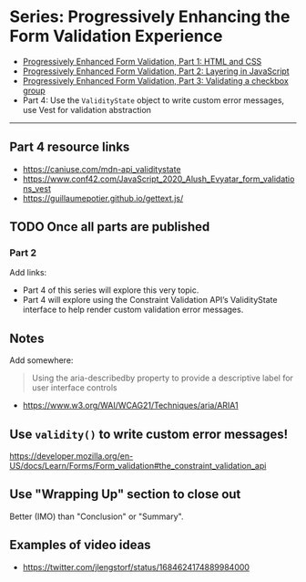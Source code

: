 # Series: Progressively Enhancing the Form Validation Experience

- [Progressively Enhanced Form Validation, Part 1: HTML and CSS](https://cloudfour.com/thinks/progressively-enhanced-form-validation-part-1-html-and-css/)
- [Progressively Enhanced Form Validation, Part 2: Layering in JavaScript](https://cloudfour.com/thinks/progressively-enhanced-form-validation-part-2-layering-in-javascript/)
- [Progressively Enhanced Form Validation, Part 3: Validating a checkbox group](https://cloudfour.com/thinks/progressively-enhanced-form-validation-part-3-validating-a-checkbox-group/)
- Part 4: Use the `ValidityState` object to write custom error messages, use Vest for validation abstraction

---

## Part 4 resource links

- https://caniuse.com/mdn-api_validitystate
- https://www.conf42.com/JavaScript_2020_Alush_Evyatar_form_validations_vest
- https://guillaumepotier.github.io/gettext.js/

## TODO Once all parts are published

### Part 2

Add links:

- Part 4 of this series will explore this very topic.
- Part 4 will explore using the Constraint Validation API’s ValidityState interface to help render custom validation error messages.

## Notes

Add somewhere:

> Using the aria-describedby property to provide a descriptive label for user interface controls

- https://www.w3.org/WAI/WCAG21/Techniques/aria/ARIA1

## Use `validity()` to write custom error messages!

https://developer.mozilla.org/en-US/docs/Learn/Forms/Form_validation#the_constraint_validation_api

## Use "Wrapping Up" section to close out

Better (IMO) than "Conclusion" or "Summary".

## Examples of video ideas

- https://twitter.com/jlengstorf/status/1684624174889984000
